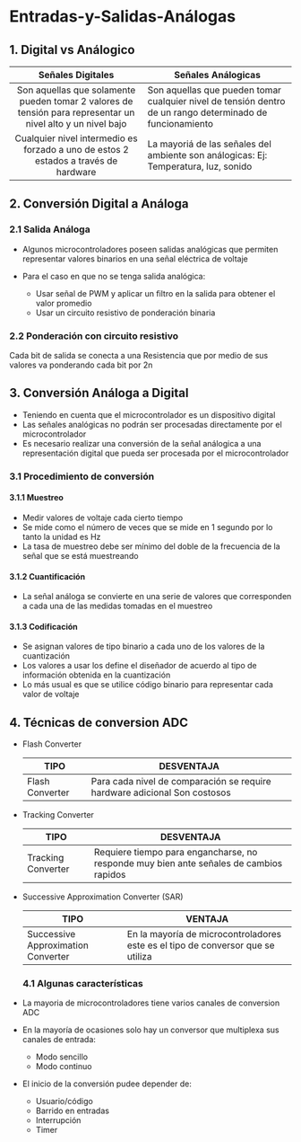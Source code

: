 # Entradas-y-Salidas-Análogas

## 1. Digital vs Análogico

|                                               Señales Digitales                                              | Señales Análogicas                                                                                         |
|:------------------------------------------------------------------------------------------------------------:|------------------------------------------------------------------------------------------------------------|
| Son aquellas que solamente pueden tomar 2  valores de tensión para representar un nivel alto y un nivel bajo | Son aquellas que pueden tomar cualquier nivel de tensión dentro  de un rango determinado de funcionamiento |
|             Cualquier nivel intermedio es forzado a uno de estos 2  estados a través de hardware             | La mayoriá de las señales del ambiente son análogicas:  Ej: Temperatura, luz, sonido                       |

## 2. Conversión Digital a Análoga 

### 2.1 Salida Análoga 

- Algunos microcontroladores poseen salidas analógicas que permiten representar valores binarios en una señal eléctrica de voltaje

- Para el caso en que no se tenga salida analógica:
  - Usar señal de PWM y aplicar un filtro en la salida para obtener el valor promedio
  - Usar un circuito resistivo de ponderación binaria

### 2.2 Ponderación con circuito resistivo 

Cada bit de salida se conecta a una Resistencia que por medio de sus valores va ponderando cada bit por 2n 

## 3. Conversión Análoga a Digital 

- Teniendo en cuenta que el microcontrolador es un dispositivo digital
- Las señales analógicas no podrán ser procesadas directamente por el microcontrolador
- Es necesario realizar una conversión de la señal análogica a una representación digital que pueda ser procesada por el microcontrolador

### 3.1 Procedimiento de conversión 

#### 3.1.1 Muestreo

- Medir valores de voltaje cada cierto tiempo
- Se mide como el número de veces que se mide en 1 segundo por lo tanto la unidad es Hz
- La tasa de muestreo debe ser mínimo del doble de la frecuencia de la señal que se está muestreando

#### 3.1.2 Cuantificación 

- La señal análoga se convierte en una serie de valores que corresponden a cada una de las medidas tomadas en el muestreo

#### 3.1.3 Codificación 

- Se asignan valores de tipo binario a cada uno de los valores de la cuantización
- Los valores a usar los define el diseñador de acuerdo al tipo de información obtenida en la cuantización
- Lo más usual es que se utilice código binario para representar cada valor de voltaje

## 4. Técnicas de conversion ADC

- Flash Converter
  
  | TIPO            | DESVENTAJA                                                                 |
  |-----------------|----------------------------------------------------------------------------|
  | Flash Converter | Para cada nivel de comparación se require hardware adicional  Son costosos |
       
- Tracking Converter

  | TIPO                | DESVENTAJA                                                                             |
  |---------------------|----------------------------------------------------------------------------------------|
  |  Tracking Converter | Requiere tiempo para engancharse, no responde muy bien ante señales de cambios rapidos |

- Successive Approximation Converter (SAR)  

  | TIPO                                | VENTAJA                                                                         |
  |-------------------------------------|---------------------------------------------------------------------------------|
  | Successive Approximation  Converter | En la mayoría de microcontroladores este es el tipo de conversor que se utiliza |

  ### 4.1 Algunas características

- La mayoria de microcontroladores tiene varios canales de conversion ADC

- En la mayoría de ocasiones solo hay un conversor que multiplexa sus canales de entrada:

  - Modo sencillo
  - Modo continuo

- El inicio de la conversión pudee depender de:
  - Usuario/código
  - Barrido en entradas
  - Interrupción
  - Timer


